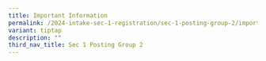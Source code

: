 ```yaml
---
title: Important Information
permalink: /2024-intake-sec-1-registration/sec-1-posting-group-2/importantinformation/
variant: tiptap
description: ""
third_nav_title: Sec 1 Posting Group 2
---
```

